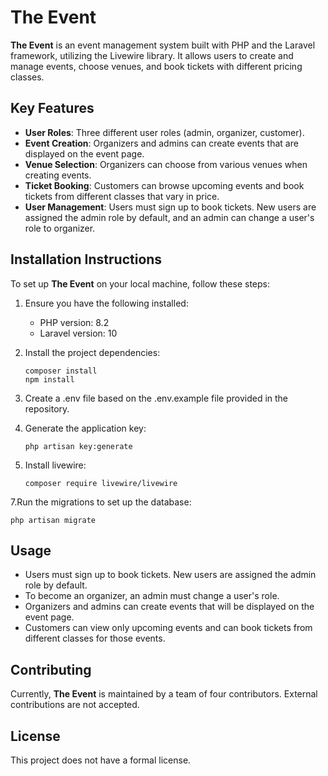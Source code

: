 # The Event

**The Event** is an event management system built with PHP and the Laravel framework, utilizing the Livewire library. It allows users to create and manage events, choose venues, and book tickets with different pricing classes.

## Key Features

- **User Roles**: Three different user roles (admin, organizer, customer).
- **Event Creation**: Organizers and admins can create events that are displayed on the event page.
- **Venue Selection**: Organizers can choose from various venues when creating events.
- **Ticket Booking**: Customers can browse upcoming events and book tickets from different classes that vary in price.
- **User Management**: Users must sign up to book tickets. New users are assigned the admin role by default, and an admin can change a user's role to organizer.

## Installation Instructions

To set up **The Event** on your local machine, follow these steps:

1. Ensure you have the following installed:
   - PHP version: 8.2
   - Laravel version: 10

2. Install the project dependencies:
   ```
   composer install
   npm install
   ```

3. Create a .env file based on the .env.example file provided in the repository.
 
5. Generate the application key:
   ```
   php artisan key:generate
   ```

6. Install livewire:
   ```
   composer require livewire/livewire
   ```

7.Run the migrations to set up the database:
   ```
   php artisan migrate
   ```

## Usage

- Users must sign up to book tickets. New users are assigned the admin role by default.
- To become an organizer, an admin must change a user's role.
- Organizers and admins can create events that will be displayed on the event page.
- Customers can view only upcoming events and can book tickets from different classes for those events.

## Contributing

Currently, **The Event** is maintained by a team of four contributors. External contributions are not accepted.

## License

This project does not have a formal license.
